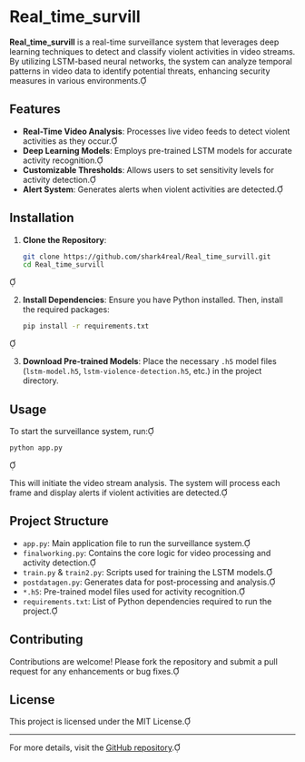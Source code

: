 # Real_time_survill

**Real_time_survill** is a real-time surveillance system that leverages deep learning techniques to detect and classify violent activities in video streams. By utilizing LSTM-based neural networks, the system can analyze temporal patterns in video data to identify potential threats, enhancing security measures in various environments.

## Features

- **Real-Time Video Analysis**: Processes live video feeds to detect violent activities as they occur.
- **Deep Learning Models**: Employs pre-trained LSTM models for accurate activity recognition.
- **Customizable Thresholds**: Allows users to set sensitivity levels for activity detection.
- **Alert System**: Generates alerts when violent activities are detected.

## Installation

1. **Clone the Repository**:
   ```bash
   git clone https://github.com/shark4real/Real_time_survill.git
   cd Real_time_survill
   ```


2. **Install Dependencies**:
   Ensure you have Python installed. Then, install the required packages:
   ```bash
   pip install -r requirements.txt
   ```


3. **Download Pre-trained Models**:
   Place the necessary `.h5` model files (`lstm-model.h5`, `lstm-violence-detection.h5`, etc.) in the project directory.

## Usage

To start the surveillance system, run:


```bash
python app.py
```


This will initiate the video stream analysis. The system will process each frame and display alerts if violent activities are detected.

## Project Structure

- `app.py`: Main application file to run the surveillance system.
- `finalworking.py`: Contains the core logic for video processing and activity detection.
- `train.py` & `train2.py`: Scripts used for training the LSTM models.
- `postdatagen.py`: Generates data for post-processing and analysis.
- `*.h5`: Pre-trained model files used for activity recognition.
- `requirements.txt`: List of Python dependencies required to run the project.

## Contributing

Contributions are welcome! Please fork the repository and submit a pull request for any enhancements or bug fixes.

## License

This project is licensed under the MIT License.

---

For more details, visit the [GitHub repository](https://github.com/shark4real/Real_time_survill). 
